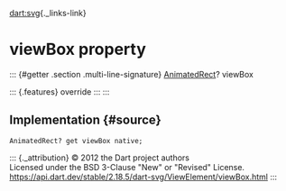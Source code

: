 [dart:svg](../../dart-svg/dart-svg-library){._links-link}

viewBox property
================

::: {#getter .section .multi-line-signature}
[AnimatedRect](../animatedrect-class)? viewBox

::: {.features}
override
:::
:::

Implementation {#source}
--------------

``` {.language-dart data-language="dart"}
AnimatedRect? get viewBox native;
```

::: {._attribution}
© 2012 the Dart project authors\
Licensed under the BSD 3-Clause \"New\" or \"Revised\" License.\
<https://api.dart.dev/stable/2.18.5/dart-svg/ViewElement/viewBox.html>
:::
